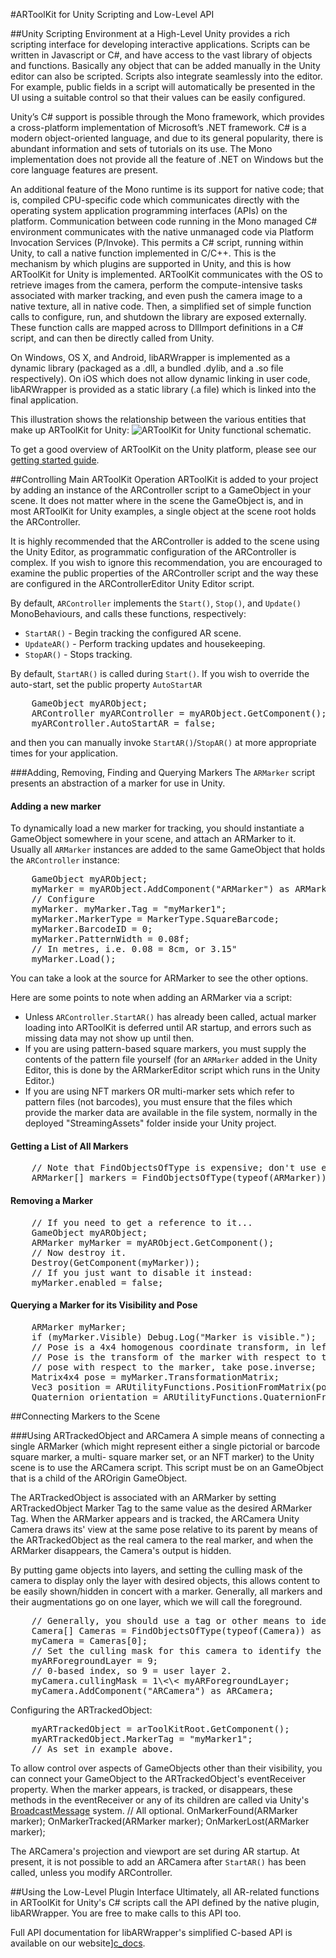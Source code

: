 #ARToolKit for Unity Scripting and Low-Level API

##Unity Scripting Environment at a High-Level
Unity provides a rich scripting interface for developing interactive applications. Scripts can be written in Javascript or C\#, and have access to the vast library of objects and functions. Basically any object that can be added manually in the Unity editor can also be scripted. Scripts also integrate seamlessly into the editor. For example, public fields in a script will automatically be presented in the UI using a suitable control so that their values can be easily configured.

Unity’s C\# support is possible through the Mono framework, which provides a cross-platform implementation of Microsoft’s .NET framework. C\# is a modern object-oriented language, and due to its general popularity, there is abundant information and sets of tutorials on its use. The Mono implementation does not provide all the feature of .NET on Windows but the core language features are present.

An additional feature of the Mono runtime is its support for native code; that is, compiled CPU-specific code which communicates directly with the operating system application programming interfaces (APIs) on the platform. Communication between code running in the Mono managed C\# environment communicates with the native unmanaged code via Platform Invocation Services (P/Invoke). This permits a C\# script, running within Unity, to call a native function implemented in C/C++. This is
the mechanism by which plugins are supported in Unity, and this is how ARToolKit for Unity is implemented. ARToolKit communicates with the OS to retrieve images from the camera, perform the compute-intensive tasks associated with marker tracking, and even push the camera image to a native texture, all in native code. Then, a simplified set of simple function calls to configure, run, and shutdown the library are exposed externally. These function calls are mapped across to DllImport definitions in a C\# script, and can then be directly called from Unity.

On Windows, OS X, and Android, libARWrapper is implemented as a dynamic library (packaged as a .dll, a bundled .dylib, and a .so file respectively). On iOS which does not allow dynamic linking in user code, libARWrapper is provided as a static library (.a file) which is linked into the final application.

This illustration shows the relationship between the various entities that make up ARToolKit for Unity:
![ARToolKit for Unity functional schematic.][functional_schematic]

To get a good overview of ARToolKit on the Unity platform, please see our [getting started guide][unity_getting_started].

##Controlling Main ARToolKit Operation
ARToolKit is added to your project by adding an instance of the ARController script to a GameObject in your scene. It does not matter where in the scene the GameObject is, and in most ARToolKit for Unity examples, a single object at the scene root holds the ARController.

It is highly recommended that the ARController is added to the scene using the Unity Editor, as programmatic configuration of the ARController is complex. If you wish to ignore this recommendation, you are encouraged to examine the public properties of the ARController script and the way these are configured in the ARControllerEditor Unity Editor script.

By default, `ARController` implements the `Start()`, `Stop()`, and `Update()` MonoBehaviours, and calls these functions, respectively:
-   `StartAR()` - Begin tracking the configured AR scene.
-   `UpdateAR()` - Perform tracking updates and housekeeping.
-   `StopAR()` - Stops tracking.

By default, `StartAR()` is called during `Start()`. If you wish to override the auto-start, set the public property `AutoStartAR`
<pre>
    GameObject myARObject;
    ARController myARController = myARObject.GetComponent<ARMarker>();
    myARController.AutoStartAR = false;
</pre>
and then you can manually invoke `StartAR()`/`StopAR()` at more appropriate times for your application.

###Adding, Removing, Finding and Querying Markers
The `ARMarker` script presents an abstraction of a marker for use in Unity.

#### Adding a new marker
To dynamically load a new marker for tracking, you should instantiate a GameObject somewhere in your scene, and attach an ARMarker to it. Usually all `ARMarker` instances are added to the same GameObject that holds the `ARController` instance:
<pre>
    GameObject myARObject;
    myMarker = myARObject.AddComponent("ARMarker") as ARMarker;
    // Configure
    myMarker. myMarker.Tag = "myMarker1";
    myMarker.MarkerType = MarkerType.SquareBarcode;
    myMarker.BarcodeID = 0;
    myMarker.PatternWidth = 0.08f;
    // In metres, i.e. 0.08 = 8cm, or 3.15"
    myMarker.Load();
</pre>

You can take a look at the source for ARMarker to see the other options.

Here are some points to note when adding an ARMarker via a script:

-   Unless `ARController.StartAR()` has already been called, actual marker loading into ARToolKit is deferred until AR startup, and errors such as missing data may not show up until then.
-   If you are using pattern-based square markers, you must supply the contents of the pattern file yourself (for an `ARMarker` added in the Unity Editor, this is done by the ARMarkerEditor script which runs in the Unity Editor.)
-   If you are using NFT markers OR multi-marker sets which refer to pattern files (not barcodes), you must ensure that the files which provide the marker data are available in the file system, normally in the deployed "StreamingAssets" folder inside your Unity project.

#### Getting a List of All Markers
<pre>
    // Note that FindObjectsOfType is expensive; don't use every frame.
    ARMarker[] markers = FindObjectsOfType(typeof(ARMarker)) as ARMarker[];
</pre>

#### Removing a Marker
<pre>
    // If you need to get a reference to it...
    GameObject myARObject;
    ARMarker myMarker = myARObject.GetComponent<ARMarker>();
    // Now destroy it.
    Destroy(GetComponent(myMarker));
    // If you just want to disable it instead:
    myMarker.enabled = false;
</pre>

#### Querying a Marker for its Visibility and Pose
<pre>
    ARMarker myMarker;
    if (myMarker.Visible) Debug.Log("Marker is visible.");
    // Pose is a 4x4 homogenous coordinate transform, in left-hand coordinates.
    // Pose is the transform of the marker with respect to the observing camera. To get the camera
    // pose with respect to the marker, take pose.inverse;
    Matrix4x4 pose = myMarker.TransformationMatrix;
    Vec3 position = ARUtilityFunctions.PositionFromMatrix(pose);
    Quaternion orientation = ARUtilityFunctions.QuaternionFromMatrix(pose);
</pre>

##Connecting Markers to the Scene

###Using ARTrackedObject and ARCamera
A simple means of connecting a single ARMarker (which might represent either a single pictorial or barcode square marker, a multi- square marker set, or an NFT marker) to the Unity scene is to use the ARCamera script. This script must be on an GameObject that is a child of the AROrigin GameObject.

The ARTrackedObject is associated with an ARMarker by setting ARTrackedObject Marker Tag to the same value as the desired ARMarker Tag. When the ARMarker appears and is tracked, the ARCamera Unity Camera draws its' view at the same pose relative to its parent by means of the ARTrackedObject as the real camera to the real marker, and when the ARMarker disappears, the Camera's output is hidden.

By putting game objects into layers, and setting the culling mask of the camera to display only the layer with desired objects, this allows content to be easily shown/hidden in concert with a marker. Generally, all markers and their augmentations go on one layer, which we will call the foreground.
<pre>
    // Generally, you should use a tag or other means to identify the camera you want to modify.
    Camera[] Cameras = FindObjectsOfType(typeof(Camera)) as Camera[];
    myCamera = Cameras[0];
    // Set the culling mask for this camera to identify the layers you want to be shown/hidden. Do this before adding the ARCamera. 
    myARForegroundLayer = 9;
    // 0-based index, so 9 = user layer 2.
    myCamera.cullingMask = 1\<\< myARForegroundLayer;
    myCamera.AddComponent("ARCamera") as ARCamera;
</pre>

Configuring the ARTrackedObject:
<pre>
    myARTrackedObject = arToolKitRoot.GetComponent<ARTrackedObject>();
    myARTrackedObject.MarkerTag = "myMarker1";
    // As set in example above.
</pre>

To allow control over aspects of GameObjects other than their visibility, you can connect your GameObject to the ARTrackedObject's eventReceiver property. When the marker appears, is tracked, or disappears, these methods in the eventReceiver or any of its children are called via Unity's [BroadcastMessage][broadcast_message] system.
<csharp>
    // All optional. OnMarkerFound(ARMarker marker);
    OnMarkerTracked(ARMarker marker);
    OnMarkerLost(ARMarker marker);
</pre>

The ARCamera's projection and viewport are set during AR startup. At present, it is not possible to add an ARCamera after `StartAR()` has been called, unless you modify ARController.

##Using the Low-Level Plugin Interface
Ultimately, all AR-related functions in ARToolKit for Unity's C\# scripts call the API defined by the native plugin, libARWrapper. You are free to make calls to this API too.

Full API documentation for libARWrapper's simplified C-based API is available on our website][c_docs].

[unity_getting_started]: 6_Unity:unity_getting_started
[functional_schematic]: :artoolkit_for_unity_functional_schematic_1.png
[broadcast_message]: http://docs.unity3d.com/ScriptReference/GameObject.BroadcastMessage.html
[c_docs]: http://www.artoolkit.org
